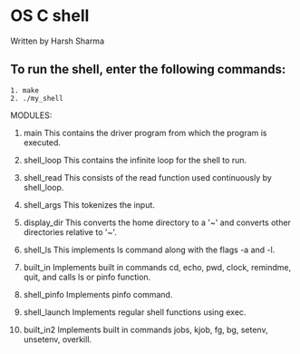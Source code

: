# OS C shell
Written by Harsh Sharma

## To run the shell, enter the following commands:
	1. make
	2. ./my_shell

MODULES:

1. main
This contains the driver program from which the program is executed.

2. shell_loop
This contains the infinite loop for the shell to run.

3. shell_read
This consists of the read function used continuously by shell_loop.

4. shell_args
This tokenizes the input.

5. display_dir
This converts the home directory to a '\~' and converts other directories relative to '\~'.

6. shell_ls
This implements ls command along with the flags -a and -l.

7. built_in
Implements built in commands cd, echo, pwd, clock, remindme, quit,  and calls ls or pinfo function.

8. shell_pinfo
Implements pinfo command.

9. shell_launch
Implements regular shell functions using exec.

10. built_in2
Implements built in commands jobs, kjob, fg, bg, setenv, unsetenv, overkill. 
